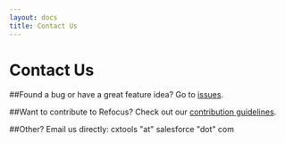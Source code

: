 ```yaml
---
layout: docs
title: Contact Us
---
```



# Contact Us

##Found a bug or have a great feature idea?
Go to [issues](https://github.com/salesforce/refocus/issues). 

##Want to contribute to Refocus?
Check out our [contribution guidelines](https://salesforce.github.io/refocus/docs/95-contributing.html).

##Other?
 Email us directly: cxtools "at" salesforce "dot" com